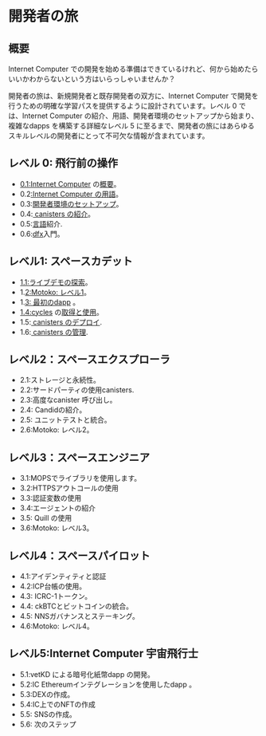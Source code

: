 # 開発者の旅

## 概要

Internet Computer での開発を始める準備はできているけれど、何から始めたらいいかわからないという方はいらっしゃいませんか？

開発者の旅は、新規開発者と既存開発者の双方に、Internet Computer で開発を行うための明確な学習パスを提供するように設計されています。レベル 0 では、Internet Computer の紹介、用語、開発者環境のセットアップから始まり、複雑なdapps を構築する詳細なレベル 5 に至るまで、開発者の旅にはあらゆるスキルレベルの開発者にとって不可欠な情報が含まれています。

## レベル 0: 飛行前の操作

- [0.1:Internet Computer](level-0/01-ic-overview.md) の[概要](level-0/01-ic-overview.md)。
- 0.2[:Internet Computer の用語](level-0/02-ic-terms.md)。
- 0.3:[開発者環境のセットアップ](level-0/03-dev-env.md)。
- 0.4:[ canisters の](level-0/04-intro-canisters.md)[紹介](level-0/04-intro-canisters.md)。
- 0.5:[言語](level-0/05-intro-languages.md)紹介.
- 0.6:[dfx](level-0/06-intro-dfx.md)入門。

## レベル1: スペースカデット

- [1.1:ライブデモの探索](level-1/1.1-live-demo.md)。
- 1\.[2:Motoko: レベル1](level-1/1.2-motoko-lvl1.md)。
- 1\.[3: 最初のdapp](level-1/1.3-first-dapp.md) 。
- [1.4:cycles](level-1/1.4-using-cycles.md) の[取得と使用](level-1/1.4-using-cycles.md)。
- 1.5:[ canisters の](level-1/1.5-deploying-canisters.md)[デプロイ](level-1/1.5-deploying-canisters.md).
- 1.6:[ canisters の](level-1/1.6-managing-canisters.md)[管理](level-1/1.6-managing-canisters.md).

## レベル2：スペースエクスプローラ

- 2.1:ストレージと永続性。
- 2.2:サードパーティの使用canisters.
- 2.3:高度なcanister 呼び出し。
- 2.4: Candidの紹介。
- 2.5: ユニットテストと統合。
- 2.6:Motoko: レベル2。

## レベル3：スペースエンジニア

- 3.1:MOPSでライブラリを使用します。
- 3.2:HTTPSアウトコールの使用
- 3.3:認証変数の使用
- 3.4:エージェントの紹介
- 3.5: Quill の使用
- 3.6:Motoko: レベル3。

## レベル4：スペースパイロット

- 4.1:アイデンティティと認証
- 4.2:ICP台帳の使用。
- 4.3: ICRC-1トークン。
- 4.4: ckBTCとビットコインの統合。
- 4.5: NNSガバナンスとステーキング。
- 4.6:Motoko: レベル4。

## レベル5:Internet Computer 宇宙飛行士

- 5.1:vetKD による暗号化紙幣dapp の開発。
- 5.2:IC Ethereumインテグレーションを使用したdapp 。
- 5.3:DEXの作成。
- 5.4:IC上でのNFTの作成
- 5.5: SNSの作成。
- 5.6: 次のステップ

<!---
# Developer journey

## Overview

Are you ready to get started developing on the Internet Computer, but not sure where to begin? 

The developer journey is designed to give both new and existing developers a clear learning path to develop on the Internet Computer. Starting at level 0 with an introduction to the Internet Computer, terminology, and setting up a developer environment, to level 5 that details building complex dapps, the Developer Journey contains essential information for developers of all skill levels. 


## Level 0: Pre-flight operations

- [0.1: Overview of the Internet Computer](level-0/01-ic-overview.md).
- [0.2: Internet Computer terminology](level-0/02-ic-terms.md).
- [0.3: Developer environment setup](level-0/03-dev-env.md).
- [0.4: Introduction to canisters](level-0/04-intro-canisters.md).
- [0.5: Introduction to languages](level-0/05-intro-languages.md).
- [0.6: Introduction to dfx](level-0/06-intro-dfx.md).

## Level 1: Space cadet

- [1.1: Exploring a live demo](level-1/1.1-live-demo.md).
- [1.2: Motoko: level 1](level-1/1.2-motoko-lvl1.md).
- [1.3: Developing your first dapp](level-1/1.3-first-dapp.md).
- [1.4: Acquiring and using cycles](level-1/1.4-using-cycles.md).
- [1.5: Deploying canisters](level-1/1.5-deploying-canisters.md).
- [1.6: Managing canisters](level-1/1.6-managing-canisters.md).


## Level 2: Space explorer

- 2.1: Storage and persistence.
- 2.2: Using third-party canisters.
- 2.3: Advanced canister calls.
- 2.4: Introduction to Candid.
- 2.5: Unit testing and integration.
- 2.6: Motoko: level 2.

## Level 3: Space engineer 

- 3.1: Using libraries with MOPS.
- 3.2: Using HTTPS outcalls.
- 3.3: Certified variables.
- 3.4: Introduction to agents.
- 3.5: Using Quill.
- 3.6: Motoko: level 3.

## Level 4: Space pilot

- 4.1: Identities and authentication.
- 4.2: Using the ICP ledger.
- 4.3: ICRC-1 tokens.
- 4.4: ckBTC and Bitcoin integration.
- 4.5: NNS governance and staking.
- 4.6: Motoko: level 4.

## Level 5: Internet Computer astronaut 

- 5.1: Developing an encrypted notes dapp with vetKD.
- 5.2: Developing a dapp using the IC Ethereum integration.
- 5.3: Creating a DEX.
- 5.4: Creating NFTs on the IC.
- 5.5: Creating an SNS.
- 5.6: Next steps.

-->
